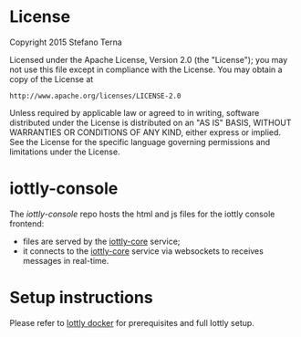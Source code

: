 # License

Copyright 2015 Stefano Terna

Licensed under the Apache License, Version 2.0 (the "License");
you may not use this file except in compliance with the License.
You may obtain a copy of the License at

    http://www.apache.org/licenses/LICENSE-2.0

Unless required by applicable law or agreed to in writing, software
distributed under the License is distributed on an "AS IS" BASIS,
WITHOUT WARRANTIES OR CONDITIONS OF ANY KIND, either express or implied.
See the License for the specific language governing permissions and
limitations under the License.

# iottly-console
The *iottly-console* repo hosts the html and js files for the iottly console frontend:
- files are served by the [iottly-core](https://github.com/iottly/iottly-core) service;
- it connects to the [iottly-core](https://github.com/iottly/iottly-core) service via websockets to receives messages in real-time.


# Setup instructions

Please refer to [Iottly docker](https://github.com/iottly/iottly-docker) for prerequisites and full Iottly setup.
